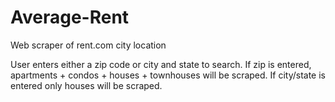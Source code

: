 # Average-Rent
Web scraper of rent.com city location

User enters either a zip code or city and state to search. If zip is entered, apartments + condos + houses + townhouses
will be scraped. If city/state is entered only houses will be scraped.
